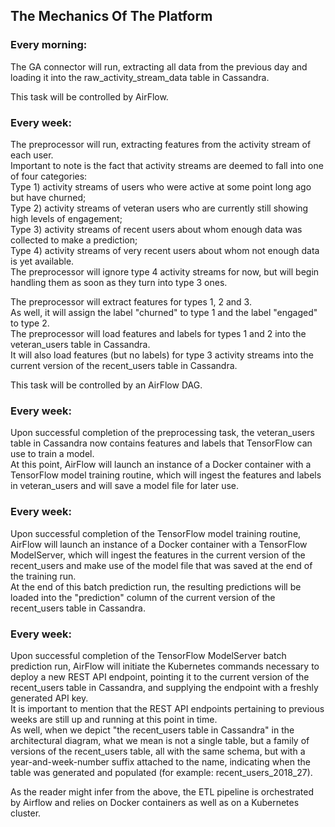 ## The Mechanics Of The Platform

### Every morning:  
The GA connector will run, extracting all data from the previous day and loading it into the raw_activity_stream_data table in Cassandra.

This task will be controlled by AirFlow.

### Every week:  
The preprocessor will run, extracting features from the activity stream of each user.  
Important to note is the fact that activity streams are deemed to fall into one of four categories:  
Type 1) activity streams of users who were active at some point long ago but have churned;  
Type 2) activity streams of veteran users who are currently still showing high levels of engagement;  
Type 3) activity streams of recent users about whom enough data was collected to make a prediction;  
Type 4) activity streams of very recent users about whom not enough data is yet available.  
The preprocessor will ignore type 4 activity streams for now, but will begin handling them as soon as they turn into type 3 ones.

The preprocessor will extract features for types 1, 2 and 3.  
As well, it will assign the label "churned" to type 1 and the label "engaged" to type 2.  
The preprocessor will load features and labels for types 1 and 2 into the veteran_users table in Cassandra.  
It will also load features (but no labels) for type 3 activity streams into the current version of the recent_users table in Cassandra.

This task will be controlled by an AirFlow DAG.

### Every week:  
Upon successful completion of the preprocessing task, the veteran_users table in Cassandra now contains features and labels that TensorFlow can use to train a model.  
At this point, AirFlow will launch an instance of a Docker container with a TensorFlow model training routine, which will ingest the features and labels in veteran_users and will save a model file for later use.

### Every week:  
Upon successful completion of the TensorFlow model training routine, AirFlow will launch an instance of a Docker container with a TensorFlow ModelServer, which will ingest the features in the current version of the recent_users and make use of the model file that was saved at the end of the training run.  
At the end of this batch prediction run, the resulting predictions will be loaded into the "prediction" column of the current version of the recent_users table in Cassandra.

### Every week:  
Upon successful completion of the TensorFlow ModelServer batch prediction run, AirFlow will initiate the Kubernetes commands necessary to deploy a new REST API endpoint, pointing it to the current version of the recent_users table in Cassandra, and supplying the endpoint with a freshly generated API key.  
It is important to mention that the REST API endpoints pertaining to previous weeks are still up and running at this point in time.  
As well, when we depict "the recent_users table in Cassandra" in the architectural diagram, what we mean is not a single table, but a family of versions of the recent_users table, all with the same schema, but with a year-and-week-number suffix attached to the name, indicating when the table was generated and populated (for example: recent_users_2018_27).

As the reader might infer from the above, the ETL pipeline is orchestrated by Airflow and relies on Docker containers as well as on a Kubernetes cluster.
